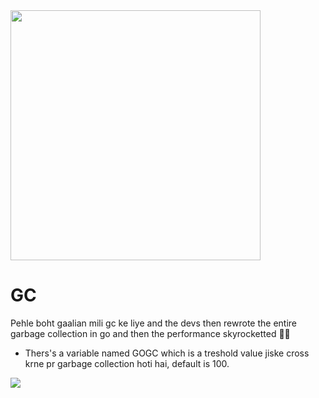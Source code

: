 <img src = https://i.imgur.com/TLy1RDS.png width = 400dp>

<br>

# GC
Pehle boht gaalian mili gc ke liye and the devs then rewrote the entire garbage collection in go and then the performance skyrocketted 🚀🚀

* Thers's a variable named GOGC which is a treshold value jiske cross krne pr garbage collection hoti hai, default is 100. 

<img src = https://i.imgur.com/ErfzrME.png>